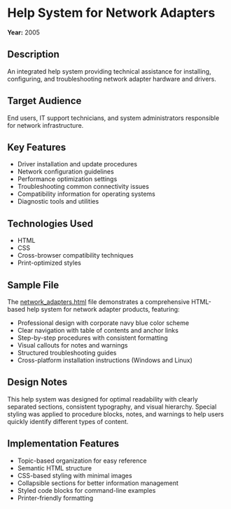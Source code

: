 # Help System for Network Adapters

**Year:** 2005

## Description
An integrated help system providing technical assistance for installing, configuring, and troubleshooting network adapter hardware and drivers.

## Target Audience
End users, IT support technicians, and system administrators responsible for network infrastructure.

## Key Features
- Driver installation and update procedures
- Network configuration guidelines
- Performance optimization settings
- Troubleshooting common connectivity issues
- Compatibility information for operating systems
- Diagnostic tools and utilities

## Technologies Used
- HTML
- CSS
- Cross-browser compatibility techniques
- Print-optimized styles

## Sample File
The [network_adapters.html](./network_adapters.html) file demonstrates a comprehensive HTML-based help system for network adapter products, featuring:

- Professional design with corporate navy blue color scheme
- Clear navigation with table of contents and anchor links
- Step-by-step procedures with consistent formatting
- Visual callouts for notes and warnings
- Structured troubleshooting guides
- Cross-platform installation instructions (Windows and Linux)

## Design Notes
This help system was designed for optimal readability with clearly separated sections, consistent typography, and visual hierarchy. Special styling was applied to procedure blocks, notes, and warnings to help users quickly identify different types of content.

## Implementation Features
- Topic-based organization for easy reference
- Semantic HTML structure
- CSS-based styling with minimal images
- Collapsible sections for better information management
- Styled code blocks for command-line examples
- Printer-friendly formatting